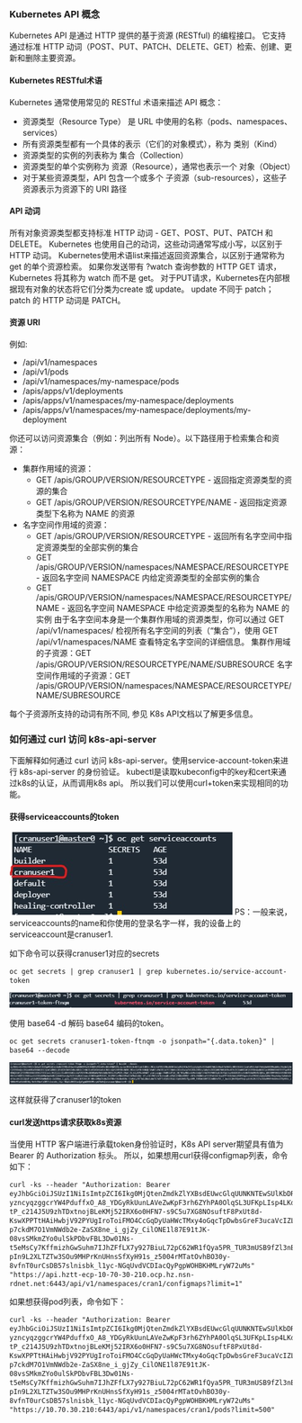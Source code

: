 ### Kubernetes API 概念
Kubernetes API 是通过 HTTP 提供的基于资源 (RESTful) 的编程接口。 它支持通过标准 HTTP 动词（POST、PUT、PATCH、DELETE、GET）检索、创建、更新和删除主要资源。

#### Kubernetes RESTful术语
Kubernetes 通常使用常见的 RESTful 术语来描述 API 概念：
- 资源类型（Resource Type） 是 URL 中使用的名称（pods、namespaces、services）
- 所有资源类型都有一个具体的表示（它们的对象模式），称为 类别（Kind）
- 资源类型的实例的列表称为 集合（Collection）
- 资源类型的单个实例称为 资源（Resource），通常也表示一个 对象（Object）
- 对于某些资源类型，API 包含一个或多个 子资源（sub-resources），这些子资源表示为资源下的 URI 路径

#### API 动词
所有对象资源类型都支持标准 HTTP 动词 - GET、POST、PUT、PATCH 和 DELETE。 Kubernetes 也使用自己的动词，这些动词通常写成小写，以区别于 HTTP 动词。
Kubernetes使用术语list来描述返回资源集合，以区别于通常称为 get 的单个资源检索。 如果你发送带有 ?watch 查询参数的 HTTP GET 请求， Kubernetes 将其称为 watch 而不是 get。
对于PUT请求，Kubernetes在内部根据现有对象的状态将它们分类为create 或 update。 update 不同于 patch；patch 的 HTTP 动词是 PATCH。

#### 资源 URI
例如:
- /api/v1/namespaces
- /api/v1/pods
- /api/v1/namespaces/my-namespace/pods
- /apis/apps/v1/deployments
- /apis/apps/v1/namespaces/my-namespace/deployments
- /apis/apps/v1/namespaces/my-namespace/deployments/my-deployment

你还可以访问资源集合（例如：列出所有 Node）。以下路径用于检索集合和资源：

- 集群作用域的资源：
    - GET /apis/GROUP/VERSION/RESOURCETYPE - 返回指定资源类型的资源的集合
    - GET /apis/GROUP/VERSION/RESOURCETYPE/NAME - 返回指定资源类型下名称为 NAME 的资源
- 名字空间作用域的资源：
    - GET /apis/GROUP/VERSION/RESOURCETYPE - 返回所有名字空间中指定资源类型的全部实例的集合
    - GET /apis/GROUP/VERSION/namespaces/NAMESPACE/RESOURCETYPE - 返回名字空间 NAMESPACE 内给定资源类型的全部实例的集合
    - GET /apis/GROUP/VERSION/namespaces/NAMESPACE/RESOURCETYPE/NAME - 返回名字空间 NAMESPACE 中给定资源类型的名称为 NAME 的实例
由于名字空间本身是一个集群作用域的资源类型，你可以通过 GET /api/v1/namespaces/ 检视所有名字空间的列表（“集合”），使用 GET /api/v1/namespaces/NAME 查看特定名字空间的详细信息。
集群作用域的子资源：GET /apis/GROUP/VERSION/RESOURCETYPE/NAME/SUBRESOURCE
名字空间作用域的子资源：GET /apis/GROUP/VERSION/namespaces/NAMESPACE/RESOURCETYPE/NAME/SUBRESOURCE

每个子资源所支持的动词有所不同, 参见 K8s API文档以了解更多信息。

### 如何通过 curl 访问 k8s-api-server
下面解释如何通过 curl 访问 k8s-api-server。使用service-account-token来进行 k8s-api-server 的身份验证。
kubectl是读取kubeconfig中的key和cert来通过k8s的认证，从而调用k8s api。
所以我们可以使用curl+token来实现相同的功能。

#### 获得serviceaccounts的token
![](../picture/2.jpg)
PS：一般来说，serviceaccounts的name和你使用的登录名字一样，我的设备上的serviceaccount是cranuser1.

如下命令可以获得cranuser1对应的secrets
```
oc get secrets | grep cranuser1 | grep kubernetes.io/service-account-token
```
![](../picture/3.jpg)

使用 base64 -d 解码 base64 编码的token。
```
oc get secrets cranuser1-token-ftnqm -o jsonpath="{.data.token}" | base64 --decode
```
![](../picture/4.jpg)

这样就获得了cranuser1的token

#### curl发送https请求获取k8s资源
当使用 HTTP 客户端进行承载token身份验证时，K8s API server期望具有值为 Bearer <token> 的 Authorization 标头。
所以，如果想用curl获得configmap列表，命令如下：
```
curl -ks --header "Authorization: Bearer eyJhbGciOiJSUzI1NiIsImtpZCI6Ikg0MjQtenZmdkZlYXBsdEUwcGlqUUNKNTEwSUlKbDRvM3ZaMEc4WVdENWMifQ.eyJpc3MiOiJrdWJlcm5ldGVzL3NlcnZpY2VhY2NvdW50Iiwia3ViZXJuZXRlcy5pby9zZXJ2aWNlYWNjb3VudC9uYW1lc3BhY2UiOiJjcmFuMSIsImt1YmVybmV0ZXMuaW8vc2VydmljZWFjY291bnQvc2VjcmV0Lm5hbWUiOiJjcmFudXNlcjEtdG9rZW4tZnRucW0iLCJrdWJlcm5ldGVzLmlvL3NlcnZpY2VhY2NvdW50L3NlcnZpY2UtYWNjb3VudC5uYW1lIjoiY3JhbnVzZXIxIiwia3ViZXJuZXRlcy5pby9zZXJ2aWNlYWNjb3VudC9zZXJ2aWNlLWFjY291bnQudWlkIjoiMDBhNTA4OTEtYTgxMC00OWQ2LWFjZTItMDU1OGU3ZDViZTI5Iiwic3ViIjoic3lzdGVtOnNlcnZpY2VhY2NvdW50OmNyYW4xOmNyYW51c2VyMSJ9.DOq4_Ih_6iy8IMooW9nNf-yzncyqzggcrYW4PduffxO_A8_YDGyRkUunLAVeZwKpF3rh6ZYhPA0OlqSL3UFKpLIsp4LKdBiKtsv4v8WTkVmORbRklQKGu_QKDJDMP9XDZe545RWt1Kk8VtlsCt0OP2i356Diyv2i2ZXlubM0pSmeDoRGJjULK69urs4g7kIFt2ud4zGJouusIZAB2XqmtPblU2l_IHj95H5vrMNGARPxeh5bYbwDzkGr-tP_c214J5U9zhTDxtnojBLeKMj52IRX6o0HFN7-s9C5u7XG8NOsuftF8PxUt8d-KswXPPTtHAiHwbjV92PYUgIroToiFMO4CcGqDyUaHWcTMxy4oGqcTpDwbsGreF3ucaVcIZLlQLdF-p7ckdM7O1VmNWdb2e-ZaSX8ne_i_gjZy_CilONE1l87E91tJK-08vsSMkmZYo0ulSkPDbvFBL3Dw01Ns-t5eMsCy7KffmizhGwSuhm7IJhZFfLX7y927BiuL72pC62WR1fQya5PR_TUR3mUSB9fZl3nBBAvf5t_F_busSSj0v9YQvAfGnp-pIn9L2XLTZTw3SOu9MHPrKnUHnsSfXyH91s_z5004rMTatOvhBO30y-8vfnT0urCsDB57slnisbk_l1yc-NGqUvdVCDIacQyPgpWOHBKHMLryW72uMs" "https://api.hztt-ecp-10-70-30-210.ocp.hz.nsn-rdnet.net:6443/api/v1/namespaces/cran1/configmaps?limit=1"
```

如果想获得pod列表，命令如下：
```
curl -ks --header "Authorization: Bearer eyJhbGciOiJSUzI1NiIsImtpZCI6Ikg0MjQtenZmdkZlYXBsdEUwcGlqUUNKNTEwSUlKbDRvM3ZaMEc4WVdENWMifQ.eyJpc3MiOiJrdWJlcm5ldGVzL3NlcnZpY2VhY2NvdW50Iiwia3ViZXJuZXRlcy5pby9zZXJ2aWNlYWNjb3VudC9uYW1lc3BhY2UiOiJjcmFuMSIsImt1YmVybmV0ZXMuaW8vc2VydmljZWFjY291bnQvc2VjcmV0Lm5hbWUiOiJjcmFudXNlcjEtdG9rZW4tZnRucW0iLCJrdWJlcm5ldGVzLmlvL3NlcnZpY2VhY2NvdW50L3NlcnZpY2UtYWNjb3VudC5uYW1lIjoiY3JhbnVzZXIxIiwia3ViZXJuZXRlcy5pby9zZXJ2aWNlYWNjb3VudC9zZXJ2aWNlLWFjY291bnQudWlkIjoiMDBhNTA4OTEtYTgxMC00OWQ2LWFjZTItMDU1OGU3ZDViZTI5Iiwic3ViIjoic3lzdGVtOnNlcnZpY2VhY2NvdW50OmNyYW4xOmNyYW51c2VyMSJ9.DOq4_Ih_6iy8IMooW9nNf-yzncyqzggcrYW4PduffxO_A8_YDGyRkUunLAVeZwKpF3rh6ZYhPA0OlqSL3UFKpLIsp4LKdBiKtsv4v8WTkVmORbRklQKGu_QKDJDMP9XDZe545RWt1Kk8VtlsCt0OP2i356Diyv2i2ZXlubM0pSmeDoRGJjULK69urs4g7kIFt2ud4zGJouusIZAB2XqmtPblU2l_IHj95H5vrMNGARPxeh5bYbwDzkGr-tP_c214J5U9zhTDxtnojBLeKMj52IRX6o0HFN7-s9C5u7XG8NOsuftF8PxUt8d-KswXPPTtHAiHwbjV92PYUgIroToiFMO4CcGqDyUaHWcTMxy4oGqcTpDwbsGreF3ucaVcIZLlQLdF-p7ckdM7O1VmNWdb2e-ZaSX8ne_i_gjZy_CilONE1l87E91tJK-08vsSMkmZYo0ulSkPDbvFBL3Dw01Ns-t5eMsCy7KffmizhGwSuhm7IJhZFfLX7y927BiuL72pC62WR1fQya5PR_TUR3mUSB9fZl3nBBAvf5t_F_busSSj0v9YQvAfGnp-pIn9L2XLTZTw3SOu9MHPrKnUHnsSfXyH91s_z5004rMTatOvhBO30y-8vfnT0urCsDB57slnisbk_l1yc-NGqUvdVCDIacQyPgpWOHBKHMLryW72uMs" "https://10.70.30.210:6443/api/v1/namespaces/cran1/pods?limit=500"
```
